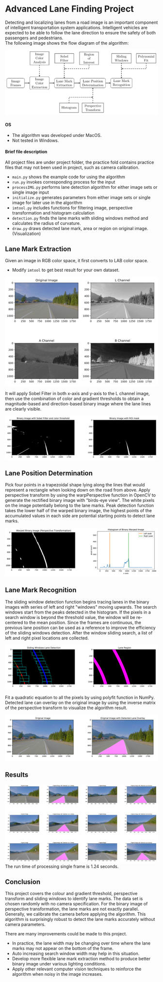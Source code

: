 ﻿
# Advanced Lane Finding Project
   Detecting and localizing lanes from a road image is an important component of intelligent transportation system applications. Intelligent vehicles are expected to be able to follow the lane direction to ensure the safety of both passengers and pedestrians. <br/>
   The following image shows the flow diagram of the algorithm: 
    
![flow](readmeimg/flow.png)

#### OS
- The algorithm was developed under MacOS.  
- Not tested in Windows. 
#### Brief file description
All project files are under project folder, the practice fold contains practice files that may not been used in project, such as camera calibration. 
- `main.py` shows the example code for using the algorithm
- `run.py` invokes corresponding process for the input
- `processIMG.py` performs lane detection algorithm for either image sets or single image input 
- `initialize.py` generates parameters from either image sets or single image for later use in the algorithm
- `imtool.py` includes functions for filtering image, perspective transformation and histogram calculation 
- `detection.py` finds the lane marks with sliding windows method and calculates the radius of curvature. 
- `draw.py` draws detected lane mark, area or region on original image. (Visualization)

## Lane Mark Extraction 
 Given an image in RGB color space, it first converts to LAB color space. 
- Modify `imtool` to get best result for your own dataset.

![lab](readmeimg/lab.png)

It will apply Sobel Filter in both x-axis and y-axis to the L channel image, then use the combination of color and gradient thresholds to obtain a magnitude-based and direction-based binary image where the lane lines are clearly visible.

![binary](readmeimg/bi.png)

## Lane Position Determination
Pick four points in a trapezoidal shape lying along the lines that would represent a rectangle when looking down on the road from above. Apply perspective transform by using the warpPerspective function in OpenCV to generate the rectified binary image with "birds-eye view". The white pixels on the image potentially belong to the lane marks. Peak detection function takes the lower half of the warped binary image, the highest points of the accumulated values in each side are potential starting points to detect lane marks.

![histogram](readmeimg/hist.png)

## Lane Mark Recognition
The sliding window detection function begins tracing lanes in the binary images with series of left and right "windows" moving upwards. The search windows start from the peaks detected in the histogram. If the pixels in a search window is beyond the threshold value, the window will be re-centered to the mean position. Since the frames are continuous, the previous lane position can be used as a reference to improve the efficiency of the sliding windows detection. After the window sliding search, a list of left and right pixel locations are collected.

![slidingwindows](readmeimg/lane.png)

Fit a quadratic equation to all the pixels by using polyfit function in NumPy. Detected lane can overlay on the original image by using the inverse matrix of the perspective transform to visualize the algorithm result. 

![result](readmeimg/result.png)

## Results
![enter image description here](readmeimg/more.png)
The run time of processing single frame is 1.24 seconds.

## Conclusion
This project covers the colour and gradient threshold, perspective transform and sliding windows to identify lane marks. The data set is chosen randomly with no camera specification. For the binary image of perspective transformation, the lane marks are not exactly parallel. Generally, we calibrate the camera before applying the algorithm. This algorithm is surprisingly robust to detect the lane marks accurately without camera parameters. 

There are many improvements could be made to this project. 
- In practice, the lane width may be changing over time where the lane marks may not appear on the bottom of the frame. 
- Auto increasing search window width may help in this situation. 
- Develop more flexible lane mark extraction method to produce better binary image under various lighting conditions. 
- Apply other relevant computer vision techniques to reinforce the algorithm when noisy in the image increases.

